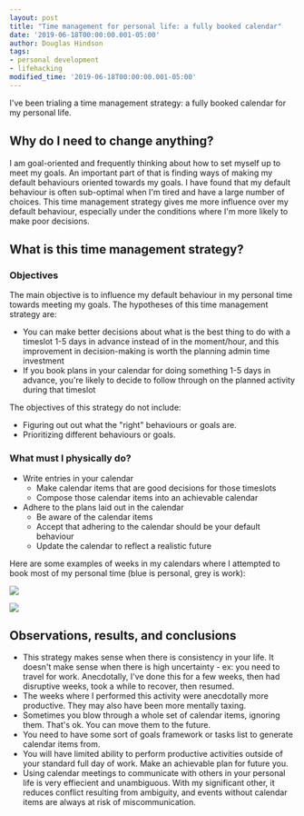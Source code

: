 ```yaml
---
layout: post
title: "Time management for personal life: a fully booked calendar"
date: '2019-06-18T00:00:00.001-05:00'
author: Douglas Hindson
tags: 
- personal development
- lifehacking
modified_time: '2019-06-18T00:00:00.001-05:00'
---
```


I've been trialing a time management strategy: a fully booked calendar for my personal life.

## Why do I need to change anything?

I am goal-oriented and frequently thinking about how to set myself up to meet my goals. An important part of that is finding ways of making my default behaviours oriented towards my goals. I have found that my default behaviour is often sub-optimal when I'm tired and have a large number of choices. This time management strategy gives me more influence over my default behaviour, especially under the conditions where I'm more likely to make poor decisions.

## What is this time management strategy?

### Objectives

The main objective is to influence my default behaviour in my personal time towards meeting my goals. The hypotheses of this time management strategy are: 
- You can make better decisions about what is the best thing to do with a timeslot 1-5 days in advance instead of in the moment/hour, and this improvement in decision-making is worth the planning admin time investment
- If you book plans in your calendar for doing something 1-5 days in advance, you're likely to decide to follow through on the planned activity during that timeslot

The objectives of this strategy do not include:
- Figuring out out what the "right" behaviours or goals are.
- Prioritizing different behaviours or goals.

### What must I physically do?

- Write entries in your calendar
    - Make calendar items that are good decisions for those timeslots
    - Compose those calendar items into an achievable calendar 
- Adhere to the plans laid out in the calendar
    - Be aware of the calendar items
    - Accept that adhering to the calendar should be your default behaviour
    - Update the calendar to reflect a realistic future

Here are some examples of weeks in my calendars where I attempted to book most of my personal time (blue is personal, grey is work):

<img src="https://i.imgur.com/4XcLZsA.jpg" style="max-width: 1024px; max-height: 800px; width: auto; height: auto;"><br/>

<img src="https://i.imgur.com/hHQINAo.jpg" style="max-width: 1024px; max-height: 800px; width: auto; height: auto;"><br/>


## Observations, results, and conclusions

- This strategy makes sense when there is consistency in your life. It doesn't make sense when there is high uncertainty - ex: you need to travel for work. Anecdotally, I've done this for a few weeks, then had disruptive weeks, took a while to recover, then resumed.
- The weeks where I performed this activity were anecdotally more productive. They may also have been more mentally taxing.
- Sometimes you blow through a whole set of calendar items, ignoring them. That's ok. You can move them to the future.
- You need to have some sort of goals framework or tasks list to generate calendar items from.
- You will have limited ability to perform productive activities outside of your standard full day of work. Make an achievable plan for future you.
- Using calendar meetings to communicate with others in your personal life is very effiecient and unambiguous. With my significant other, it reduces conflict resulting from ambiguity, and events without calendar items are always at risk of miscommunication.
